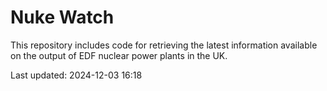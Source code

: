 # Nuke Watch

This repository includes code for retrieving the latest information available on the output of EDF nuclear power plants in the UK.

Last updated: 2024-12-03 16:18